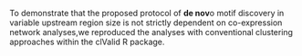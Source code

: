 
To demonstrate that the proposed protocol of **de nov**o motif discovery in variable upstream region size is not 
strictly dependent on co-expression network analyses,we reproduced the analyses with conventional clustering approaches 
within the clValid R package.


